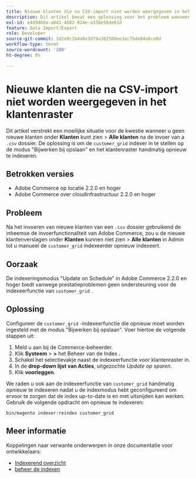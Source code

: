 ```yaml
---
title: Nieuwe klanten die na CSV-import niet worden weergegeven in het klantenraster
description: Dit artikel bevat een oplossing voor het probleem wanneer u geen nieuwe klanten ziet onder **Klanten**** amp;gt; **Alle klanten*** na het importeren uit een `.csv`-bestand. De oplossing moet de ` customer_grid' indexer aan "Update op sparen"wijze plaatsen en manueel het klantennet opnieuw indexeren.
exl-id: e4d9d60a-a0d1-4602-924e-a338e56de61d
feature: Data Import/Export
role: Developer
source-git-commit: 1d2e0c1b4a8e3d79a362500ee3ec7bde84a6ce0d
workflow-type: tm+mt
source-wordcount: '288'
ht-degree: 0%

---
```


# Nieuwe klanten die na CSV-import niet worden weergegeven in het klantenraster

Dit artikel verstrekt een moeilijke situatie voor de kwestie wanneer u geen nieuwe klanten onder **Klanten** kunt zien > **Alle klanten** na de invoer van a `.csv` dossier. De oplossing is om de `customer_grid` indexer in te stellen op de modus &quot;Bijwerken bij opslaan&quot; en het klantenraster handmatig opnieuw te indexeren.

## Betrokken versies

* Adobe Commerce op locatie 2.2.0 en hoger
* Adobe Commerce over cloudinfrastructuur 2.2.0 en hoger

## Probleem

Na het invoeren van nieuwe klanten van een `.csv` dossier gebruikend de inheemse de invoerfunctionaliteit van Adobe Commerce, zou u de nieuwe klantenverslagen onder **Klanten** kunnen niet zien > **Alle klanten** in Admin tot u manueel de `customer_grid` indexeerder opnieuw indexeert.

## Oorzaak

De indexeringsmodus &quot;Update on Schedule&quot; in Adobe Commerce 2.2.0 en hoger biedt vanwege prestatieproblemen geen ondersteuning voor de indexeerfunctie van `customer_grid` .

## Oplossing

Configureer de `customer_grid` -indexeerfunctie die opnieuw moet worden ingesteld met de modus &quot;Bijwerken bij opslaan&quot;. Voer hiertoe de volgende stappen uit:

1. Meld u aan bij de Commerce-beheerder.
1. Klik **Systeem** > **>** het Beheer van de Index **.**
1. Schakel het selectievakje naast de indexeerfunctie voor klantenraster in.
1. In de **drop-down lijst van Acties**, uitgezochte *Update op sparen*.
1. Klik **voorleggen**.

We raden u ook aan de indexeerfunctie van `customer_grid` handmatig opnieuw te indexeren nadat u de indexmodus hebt geconfigureerd om ervoor te zorgen dat de index up-to-date is en met uitsnijden kan werken. Gebruik de volgende opdracht om opnieuw te indexeren:

`bin/magento indexer:reindex customer_grid`

## Meer informatie

Koppelingen naar verwante onderwerpen in onze documentatie voor ontwikkelaars:

* [ Indexerend overzicht ](https://devdocs.magento.com/guides/v2.3/extension-dev-guide/indexing.html)
* [ beheer de indexen ](https://devdocs.magento.com/guides/v2.3/config-guide/cli/config-cli-subcommands-index.html)
